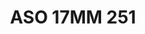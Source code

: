---
title: ASO 17MM 251
date: 
draft: false

# descripcion
description : Anillo de plata 925.

materials: Plata 966

color: 

dimensions: 17mm diámetro

code: 05-23-1640

type: "Anillos"

categories: []

price: $6.110,00

price_eftvo: $5.190,00

# Images
# first image will be shown in the product page
images:
  # - image: "images/path_to_image"
  # La ubicacion de las imagenes es imagenes/Anillos/Anillos.Solo Plata/05-23-1640-aso-17mm-251
  - image: "./images/anillos/solo_plata/05-23-1640-aso-17mm-251.jpg"
---